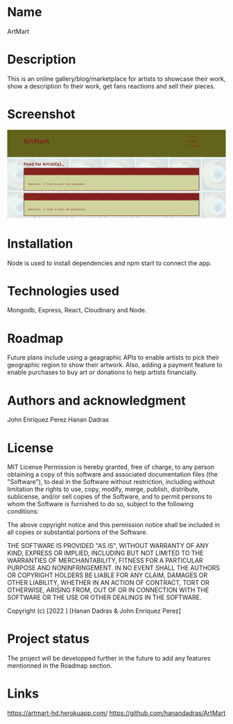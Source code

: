 # Name

ArtMart

# Description

This is an online gallery/blog/marketplace for artists to showcase their work, show a description fo their work, get fans reactions and sell their pieces.

# Screenshot

![Artmart](/client/public/img/Artmart.png "ARTMART")

# Installation

Node is used to install dependencies and npm start to connect the app.

# Technologies used

Mongodb, Express, React, Cloudinary and Node.

# Roadmap

Future plans include using a geagraphic APIs to enable artists to pick their geographic region to show their artwork.
Also, adding a payment feature to enable purchases to buy art or donations to help artists financially.

# Authors and acknowledgment

John Enriquez Perez
Hanan Dadras

# License

MIT License
Permission is hereby granted, free of charge, to any person obtaining a copy
of this software and associated documentation files (the "Software"), to deal
in the Software without restriction, including without limitation the rights
to use, copy, modify, merge, publish, distribute, sublicense, and/or sell
copies of the Software, and to permit persons to whom the Software is
furnished to do so, subject to the following conditions:

The above copyright notice and this permission notice shall be included in all
copies or substantial portions of the Software.

THE SOFTWARE IS PROVIDED "AS IS", WITHOUT WARRANTY OF ANY KIND, EXPRESS OR
IMPLIED, INCLUDING BUT NOT LIMITED TO THE WARRANTIES OF MERCHANTABILITY,
FITNESS FOR A PARTICULAR PURPOSE AND NONINFRINGEMENT. IN NO EVENT SHALL THE
AUTHORS OR COPYRIGHT HOLDERS BE LIABLE FOR ANY CLAIM, DAMAGES OR OTHER
LIABILITY, WHETHER IN AN ACTION OF CONTRACT, TORT OR OTHERWISE, ARISING FROM,
OUT OF OR IN CONNECTION WITH THE SOFTWARE OR THE USE OR OTHER DEALINGS IN THE
SOFTWARE.

Copyright (c) [2022 ] [Hanan Dadras & John Enriquez Perez]

# Project status

The project will be developped further in the future to add any features mentionned in the Roadmap section.

# Links

https://artmart-hd.herokuapp.com/
https://github.com/hanandadras/ArtMart
